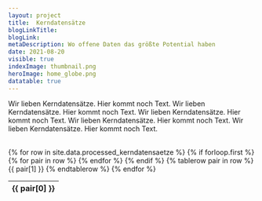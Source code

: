 ```yaml
---
layout: project
title:  Kerndatensätze
blogLinkTitle: 
blogLink: 
metaDescription: Wo offene Daten das größte Potential haben
date: 2021-08-20
visible: true
indexImage: thumbnail.png
heroImage: home_globe.png
datatable: true
---
```

Wir lieben Kerndatensätze. Hier kommt noch Text. Wir lieben Kerndatensätze. Hier kommt noch Text. Wir lieben Kerndatensätze. Hier kommt noch Text. Wir lieben Kerndatensätze. Hier kommt noch Text. Wir lieben Kerndatensätze. Hier kommt noch Text.

<br>
<table id='kerndatentable' class="display">
  {% for row in site.data.processed_kerndatensaetze %}
    {% if forloop.first %}
        <thead>
    <tr>
      {% for pair in row %}
        <th>{{ pair[0] }}</th>
      {% endfor %}
    </tr>
    </thead>
    {% endif %}
    {% tablerow pair in row %}
      {{ pair[1] }}
    {% endtablerow %}
    {% endfor %}
</table>

<script>
$('#kerndatentable').DataTable( {
    language: {
      search: 'Stichwortsuche ',
      lengthMenu: 'Zeige _MENU_ Einträge pro Seite',
      info: 'Zeige _START_ bis _END_ von _TOTAL_ Einträgen',
      paginate: {
        first: 'Erste',
        previous:'Vorherige',
        next:'Nächste',
        last:'Letzte'
      }
    },
    "columnDefs": [
    { "orderable": false, "targets": [2,4] },
    { className: "bold", "targets": [1] },
    { "width": "45%", "targets": 2 },
    {"className": "dt-center", "targets": 4}
  ],
    initComplete: function () {
        this.api().columns([0,4]).every( function () {
            var column = this;
            var select = $('<select><option value="">Alle</option></select>')
                .appendTo( $(column.header()))
                .on( 'change', function () {
                    var val = $.fn.dataTable.util.escapeRegex(
                        $(this).val()
                    );               
                    column
                        .search( val ? '^'+val+'$' : '', true, false )
                        .draw();
                } );

            column.data().unique().sort().each( function ( d, j ) {
                select.append('<option value="' + d + '">' + d.substr(0,35) + '</option>')
                //var val = $('<div/>').html(d.substr(0,35)).text();
                //select.append( '<option value="' + val + '">' + val + '</option>' );
            } );
        } );
    }
} );
</script>